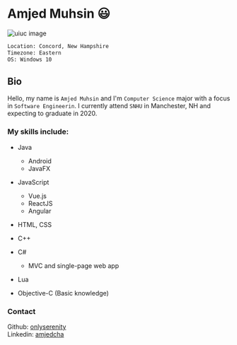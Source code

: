 # Amjed Muhsin :smiley:

![uiuc image](https://www.insidehighered.com/sites/default/server_files/styles/large-copy/public/media/snhu-online-degree-cost-768x509.jpg?itok=59O59oBU)

``` bash
Location: Concord, New Hampshire
Timezone: Eastern
OS: Windows 10
```

## Bio

Hello, my name is `Amjed Muhsin` and I'm `Computer Science` major with a focus in `Software Engineerin`. I currently attend `SNHU` in Manchester, NH and expecting to graduate in 2020. 

### My skills include:
* Java
  * Android
  * JavaFX
  
* JavaScript
  * Vue.js
  * ReactJS
  * Angular
  
* HTML, CSS

* C++

* C#
  * MVC and single-page web app
* Lua

* Objective-C (Basic knowledge)

### Contact
Github: [onlyserenity](https://github.com/onlyserenity) <br>
Linkedin: [amjedcha](https://www.linkedin.com/in/amjedcha/)
